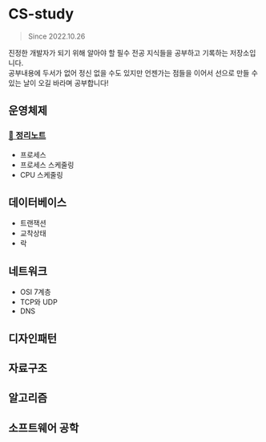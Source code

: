 CS-study
====================
>Since 2022.10.26

진정한 개발자가 되기 위해 알아야 할 필수 전공 지식들을 공부하고 기록하는 저장소입니다.<br>
공부내용에 두서가 없어 정신 없을 수도 있지만 언젠가는 점들을 이어서 선으로 만들 수 있는 날이 오길 바라며 공부합니다!

## 운영체제
### [📖 정리노트](./contents/operating-system)
* 프로세스
* 프로세스 스케줄링
* CPU 스케줄링

## 데이터베이스
* 트랜잭션
* 교착상태
* 락

## 네트워크
* OSI 7계층
* TCP와 UDP
* DNS

## 디자인패턴

## 자료구조

## 알고리즘

## 소프트웨어 공학

